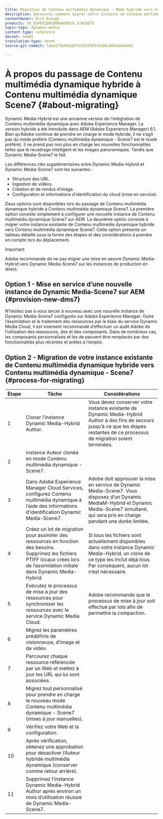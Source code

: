```yaml
---
title: Migration de Contenu multimédia dynamique - Mode hybride vers Contenu multimédia dynamique - Mode S7
description: Découvrez comment migrer votre instance de Contenu multimédia dynamique - Mode hybride vers Contenu multimédia dynamique - Mode S7
contentOwner: Rick Brough
products: SG_EXPERIENCEMANAGER/6.5/ASSETS
topic-tags: dynamic-media
content-type: reference
docset: aem65
translation-type: tm+mt
source-git-commit: 7aba1f3b492a07fe502f95535a94c8054a044eb5

---
```



# À propos du passage de Contenu multimédia dynamique hybride à Contenu multimédia dynamique Scene7 {#about-migrating}

Dynamic Media-Hybrid est une ancienne version de l’intégration de Contenu multimédia dynamique avec Adobe Experience Manager. La version hybride a été introduite dans AEM (Adobe Experience Manager) 6.1. Bien qu’Adobe continue de prendre en charge le mode hybride, il ne s’agit pas du mode préféré (Contenu multimédia dynamique - Scene7 est le mode préféré). Il ne prend pas non plus en charge les nouvelles fonctionnalités telles que le recadrage intelligent et les images panoramiques. Tandis que Dynamic Media-Scene7 le fait.

Les différences clés supplémentaires entre Dynamic Media-Hybrid et Dynamic Media-Scene7 sont les suivantes :

* Structure des URL.
* Ingestion de vidéos.
* Création et   de rendus d’image.
* Configuration et informations d’identification du cloud (mise en service).

Deux options sont disponibles lors du passage de Contenu multimédia dynamique hybride à Contenu multimédia dynamique Scene7. La première option consiste simplement à configurer une nouvelle instance de Contenu multimédia dynamique Scene7 sur AEM. La deuxième option consiste à migrer votre instance existante de Contenu multimédia dynamique hybride vers Contenu multimédia dynamique Scene7. Cette option présente un tableau détaillé sous la forme des étapes et des considérations à prendre en compte lors du déplacement.

>[!IMPORTANT]
>
>Adobe recommande de ne pas migrer une mise en oeuvre Dynamic Media-Hybrid vers Dynamic Media-Scene7 sur les instances de production en direct.

## Option 1 - Mise en service d’une nouvelle instance de Dynamic Media-Scene7 sur AEM {#provision-new-dms7}

N’hésitez pas à vous lancer à nouveau avec une nouvelle instance de Dynamic Media-Scene7 configurée sur Adobe Experience Manager. Outre l’assimilation et le traitement des ressources par le biais du service Dynamic Media Cloud, il est vivement recommandé d’effectuer un audit Adobe de l’utilisation des ressources, des  et des composants. Dans de nombreux cas, les composants personnalisés et les  de peuvent être remplacés par des fonctionnalités plus récentes et prêtes à l’emploi.

## Option 2 - Migration de votre instance existante de Contenu multimédia dynamique hybride vers Contenu multimédia dynamique - Scene7 {#process-for-migrating}

| Étape | Tâche | Considérations |
|---|---|---|
| 1 | Cloner l’instance Dynamic Media-Hybrid Author. | Vous devez conserver votre instance existante de Dynamic Media-Hybrid Author à des fins de secours jusqu’à ce que les étapes restantes de ce processus de migration soient terminées. |
| 2 |  instance Auteur clonée en mode Contenu multimédia dynamique - Scene7. |  |
| 3 | Dans Adobe Experience Manager Cloud Services, configurez Contenu multimédia dynamique à l’aide des informations d’identification Dynamic Media-Scene7. | Adobe doit approuver la mise en service de Dynamic Media-Scene7. Vous disposez d’un  Dynamic MediaM-Hybrid et Dynamic Media-Scene7 simultané, qui sera pris en charge pendant une durée limitée. |
| 4 | Créez un lot de migration pour assimiler des ressources en fonction des besoins.<br>Supprimez les fichiers PTIFF locaux créés lors de l’assimilation initiale dans Dynamic Media-Hybrid. | Si tous les fichiers sont actuellement disponibles dans votre instance Dynamic Media-Hybrid, un clone de ce type les inclut déjà tous. Par conséquent, aucun lot n’est nécessaire. |
| 5 | Exécutez le processus de mise à jour des ressources pour synchroniser les ressources avec le service Dynamic Media Cloud. | Adobe recommande que le processus de mise à jour soit effectué par lots afin de permettre la compaction. |
| 6 | Migrez les paramètres prédéfinis de visionneuse, d’image et de vidéo. |  |
| 7 | Parcourez chaque ressource référencée par un Web et mettez à jour les URL qui lui sont associées. |  |
| 8 | Migrez tout personnalisé pour prendre en charge le nouveau mode Contenu multimédia dynamique - Scene7 (mises à jour manuelles). |  |
| 9 | Vérifiez votre  Web et la configuration. |  |
| 10 | Après vérification, obtenez une approbation pour désactiver l’Auteur hybride multimédia dynamique (conserver comme retour arrière). |  |
| 11 | Supprimez l’instance Dynamic Media-Hybrid Author après environ un mois d’utilisation réussie de Dynamic Media-Scene7. |  |
